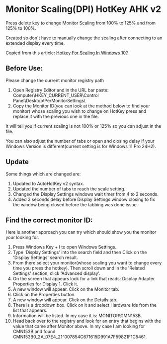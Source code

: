 # Monitor Scaling(DPI) HotKey AHK v2

Press delete key to change Monitor Scaling from 100% to 125% and from 125% to 100%.

Created so don't have to manually change the scaling after connecting to an extended display every time.

Copied from this article: [Hotkey For Scaling In Windows 10?](https://www.tenforums.com/graphic-cards/171539-hotkey-scaling-windows-10-a.html)

## Before Use:

Please change the current monitor registry path
  1. Open Registry Editor and in the URL bar paste: Computer\HKEY_CURRENT_USER\Control Panel\Desktop\PerMonitorSettings\
  2. Copy the Monitor ID(you can look at the method below to find your monitor) whose scaling you wish to change on HotKey press and replace it with the previous one in the file.
  
It will tell you if current scaling is not 100% or 125% so you can adjust in the file.

You can also adjust the number of tabs or open and closing delay if your Windows Version is different(current setting is for Windows 11 Pro 24H2).

## Update

Some things which are changed are:
1. Updated to AutoHotKey v2 syntax.
2. Updated the number of tabs to reach the scale setting.
3. Changed the Display Settings windows wait timer from 4 to 2 seconds.
4. Added 3 seconds delay before Display Settings window closing to fix the window being closed before the tabbing was done issue.

## Find the correct monitor ID:

Here is another approach you can try which should show you the monitor your looking for. 
1. Press Windows Key + I to open Windows Settings. 
2. Type 'Display Settings' into the search field and then Click on the 'Display Settings' search result.
3. From there select your monitor(whose scaling you want to change every time you press the hotkey). Then scroll down and in the 'Related Settings' section, click 'Advanced display'.
4. On the screen that appears look for a link that reads: Display Adapter Properties for Display 1. Click it.
5. A new window will appear. Click on the Monitor tab.
6. Click on the Properties button.
7. A new window will appear. Click on the Details tab.
8. There is a dropdown box. Click on it and select Hardware Ids from the list that appears.
9. Information will be listed. In my case it is: MONITOR\CMN153B.
10. Head back over to the registry and look for an entry that begins with the value that came after Monitor above. In my case I am looking for CMN153B and found CMN153B0_2A_07E4_21^007854C671615D991A7F59821F1C5461.
